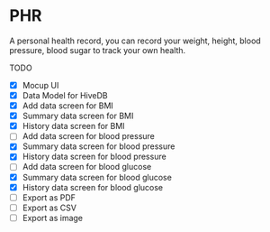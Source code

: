 # PHR

A personal health record, you can record your weight, height, blood pressure, blood sugar to track your own health.

TODO

 - [X] Mocup UI
 - [X] Data Model for HiveDB
 - [X] Add data screen for BMI
 - [X] Summary data screen for BMI
 - [X] History data screen for BMI
 - [ ] Add data screen for blood pressure
 - [X] Summary data screen for blood pressure
 - [X] History data screen for blood pressure 
 - [ ] Add data screen for blood glucose
 - [X] Summary data screen for blood glucose
 - [X] History data screen for blood glucose 
 - [ ] Export as PDF
 - [ ] Export as CSV
 - [ ] Export as image
